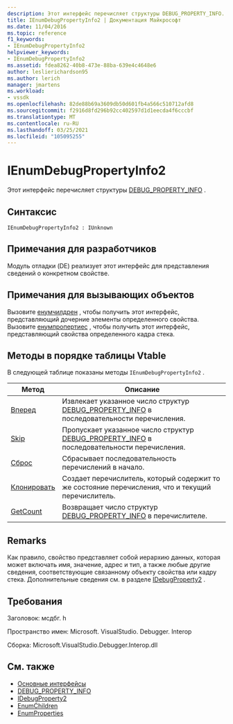 ```yaml
---
description: Этот интерфейс перечисляет структуры DEBUG_PROPERTY_INFO.
title: IEnumDebugPropertyInfo2 | Документация Майкрософт
ms.date: 11/04/2016
ms.topic: reference
f1_keywords:
- IEnumDebugPropertyInfo2
helpviewer_keywords:
- IEnumDebugPropertyInfo2
ms.assetid: fdea8262-40b8-473e-88ba-639e4c4648e6
author: leslierichardson95
ms.author: lerich
manager: jmartens
ms.workload:
- vssdk
ms.openlocfilehash: 82de88b69a3609db50d601fb4a566c510712afd8
ms.sourcegitcommit: f2916d8fd296b92cc402597d1d1eecda4f6cccbf
ms.translationtype: MT
ms.contentlocale: ru-RU
ms.lasthandoff: 03/25/2021
ms.locfileid: "105095255"
---
```

# <a name="ienumdebugpropertyinfo2"></a>IEnumDebugPropertyInfo2
Этот интерфейс перечисляет структуры [DEBUG_PROPERTY_INFO](../../../extensibility/debugger/reference/debug-property-info.md) .

## <a name="syntax"></a>Синтаксис

```
IEnumDebugPropertyInfo2 : IUnknown
```

## <a name="notes-for-implementers"></a>Примечания для разработчиков
 Модуль отладки (DE) реализует этот интерфейс для представления сведений о конкретном свойстве.

## <a name="notes-for-callers"></a>Примечания для вызывающих объектов
 Вызовите [енумчилдрен](../../../extensibility/debugger/reference/idebugproperty2-enumchildren.md) , чтобы получить этот интерфейс, представляющий дочерние элементы определенного свойства. Вызовите [енумпропертиес](../../../extensibility/debugger/reference/idebugstackframe2-enumproperties.md) , чтобы получить этот интерфейс, представляющий свойства определенного кадра стека.

## <a name="methods-in-vtable-order"></a>Методы в порядке таблицы Vtable
 В следующей таблице показаны методы `IEnumDebugPropertyInfo2` .

|Метод|Описание|
|------------|-----------------|
|[Вперед](../../../extensibility/debugger/reference/ienumdebugpropertyinfo2-next.md)|Извлекает указанное число структур [DEBUG_PROPERTY_INFO](../../../extensibility/debugger/reference/debug-property-info.md) в последовательности перечисления.|
|[Skip](../../../extensibility/debugger/reference/ienumdebugpropertyinfo2-skip.md)|Пропускает указанное число структур [DEBUG_PROPERTY_INFO](../../../extensibility/debugger/reference/debug-property-info.md) в последовательности перечисления.|
|[Сброс](../../../extensibility/debugger/reference/ienumdebugpropertyinfo2-reset.md)|Сбрасывает последовательность перечислений в начало.|
|[Клонировать](../../../extensibility/debugger/reference/ienumdebugpropertyinfo2-clone.md)|Создает перечислитель, который содержит то же состояние перечисления, что и текущий перечислитель.|
|[GetCount](../../../extensibility/debugger/reference/ienumdebugpropertyinfo2-getcount.md)|Возвращает число структур [DEBUG_PROPERTY_INFO](../../../extensibility/debugger/reference/debug-property-info.md) в перечислителе.|

## <a name="remarks"></a>Remarks
 Как правило, свойство представляет собой иерархию данных, которая может включать имя, значение, адрес и тип, а также любые другие сведения, соответствующие связанному объекту свойства или кадру стека. Дополнительные сведения см. в разделе [IDebugProperty2](../../../extensibility/debugger/reference/idebugproperty2.md) .

## <a name="requirements"></a>Требования
 Заголовок: мсдбг. h

 Пространство имен: Microsoft. VisualStudio. Debugger. Interop

 Сборка: Microsoft.VisualStudio.Debugger.Interop.dll

## <a name="see-also"></a>См. также
- [Основные интерфейсы](../../../extensibility/debugger/reference/core-interfaces.md)
- [DEBUG_PROPERTY_INFO](../../../extensibility/debugger/reference/debug-property-info.md)
- [IDebugProperty2](../../../extensibility/debugger/reference/idebugproperty2.md)
- [EnumChildren](../../../extensibility/debugger/reference/idebugproperty2-enumchildren.md)
- [EnumProperties](../../../extensibility/debugger/reference/idebugstackframe2-enumproperties.md)
